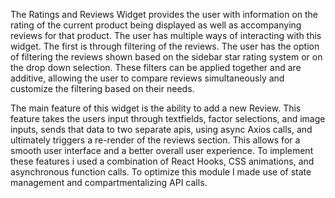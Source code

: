 The Ratings and Reviews Widget provides the user with information on the rating of the current product being displayed as well as accompanying reviews for that product. The user has multiple ways of interacting with this widget. The first is through filtering of the reviews. The user has the option of filtering the reviews shown based on the sidebar star rating system or on the drop down selection. These filters can be applied together and are additive, allowing the user to compare reviews simultaneously and customize the filtering based on their needs.

The main feature of this widget is the ability to add a new Review. This feature takes the users input through textfields, factor selections, and image inputs, sends that data to two separate apis, using async Axios calls, and ultimately triggers a re-render of the reviews section. This allows for a smooth user interface and a better overall user experience. To implement these features i used a combination of React Hooks, CSS animations, and asynchronous function calls. To optimize this module I made use of state management and compartmentalizing API calls.